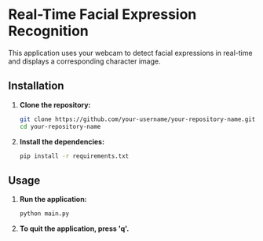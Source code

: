 # Real-Time Facial Expression Recognition

This application uses your webcam to detect facial expressions in real-time and displays a corresponding character image.

## Installation

1. **Clone the repository:**
   ```bash
   git clone https://github.com/your-username/your-repository-name.git
   cd your-repository-name
   ```

2. **Install the dependencies:**
   ```bash
   pip install -r requirements.txt
   ```

## Usage

1. **Run the application:**
   ```bash
   python main.py
   ```

2. **To quit the application, press 'q'.**
